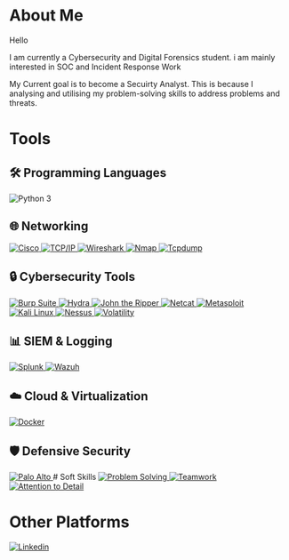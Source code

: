 
# About Me
Hello

I am currently a Cybersecurity and Digital Forensics student.
i am mainly interested in SOC and Incident Response Work

My Current goal is to become a Secuirty Analyst.
This is because I analysing and utilising my problem-solving skills to address problems and threats.


# Tools
## 🛠️ Programming Languages  
<img src="https://img.shields.io/badge/Python_3-3776AB?logo=python&logoColor=white" alt="Python 3" />  

## 🌐 Networking  
<a href="https://www.cisco.com" target="_blank">  
  <img src="https://img.shields.io/badge/Cisco-1BA0D7?logo=cisco&logoColor=white" alt="Cisco" />  
</a>  
<a href="https://en.wikipedia.org/wiki/TCP/IP_model" target="_blank">  
  <img src="https://img.shields.io/badge/TCP/IP-2C4D7E?logo=icloud&logoColor=white" alt="TCP/IP" />  
</a>  
<a href="https://www.wireshark.org/" target="_blank">  
  <img src="https://img.shields.io/badge/Wireshark-1679A7?logo=wireshark&logoColor=white" alt="Wireshark" />  
</a>  
<a href="https://nmap.org" target="_blank">  
  <img src="https://img.shields.io/badge/Nmap-4AA743?logo=Nmap&logoColor=white" alt="Nmap" />  
</a>  
<a href="https://www.tcpdump.org" target="_blank">  
  <img src="https://img.shields.io/badge/tcpdump-FF6F61?logo=gnu-bash&logoColor=white" alt="Tcpdump" />  
</a>  

## 🔒 Cybersecurity Tools  
<a href="https://portswigger.net/burp" target="_blank">  
  <img src="https://img.shields.io/badge/Burp_Suite-FF6C37?logo=burp-suite&logoColor=white" alt="Burp Suite" />  
</a>  
<a href="https://github.com/vanhauser-thc/thc-hydra" target="_blank">  
  <img src="https://img.shields.io/badge/Hydra-8A4182?logo=kalilinux&logoColor=white" alt="Hydra" />  
</a>  
<a href="https://www.openwall.com/john" target="_blank">  
  <img src="https://img.shields.io/badge/John_the_Ripper-FF0000?logo=openwall&logoColor=white" alt="John the Ripper" />  
</a>  
<a href="https://netcat.sourceforge.net/" target="_blank">  
  <img src="https://img.shields.io/badge/Netcat-0294CC?logo=gnu-netcat&logoColor=white" alt="Netcat" />  
</a>  
<a href="https://www.metasploit.com" target="_blank">  
  <img src="https://img.shields.io/badge/Metasploit-FF0000?logo=metasploit&logoColor=white" alt="Metasploit" />  
</a>  
<a href="https://www.kali.org/" target="_blank">  
  <img src="https://img.shields.io/badge/Kali_Linux-557C94?logo=kalilinux&logoColor=white" alt="Kali Linux" />  
</a>  
<a href="https://www.tenable.com/products/nessus" target="_blank">  
  <img src="https://img.shields.io/badge/Nessus-00A8E0?logo=tenable&logoColor=white" alt="Nessus" />  
</a>  
<a href="https://volatilityfoundation.org/" target="_blank">  
  <img src="https://img.shields.io/badge/Volatility-000000?logo=volatility&logoColor=white" alt="Volatility" />  
</a>  

## 📊 SIEM & Logging  
<a href="https://www.splunk.com" target="_blank">  
  <img src="https://img.shields.io/badge/Splunk-000000?logo=splunk&logoColor=white" alt="Splunk" />  
</a>  
<a href="https://wazuh.com/" target="_blank">  
  <img src="https://img.shields.io/badge/Wazuh-00B388?logo=wazuh&logoColor=white" alt="Wazuh" />  
</a>  

## ☁️ Cloud & Virtualization  
<a href="https://www.docker.com" target="_blank">  
  <img src="https://img.shields.io/badge/Docker-2496ED?logo=docker&logoColor=white" alt="Docker" />  
</a>  

## 🛡️ Defensive Security  
<a href="https://www.paloaltonetworks.com" target="_blank">  
  <img src="https://img.shields.io/badge/Palo_Alto-00A2E8?logo=paloalto&logoColor=white" alt="Palo Alto" />  
</a>  
# Soft Skills
<a href="#" target="_blank"> <img src="https://img.shields.io/badge/Problem Solving-informational" alt="Problem Solving" /> </a> <a href="#" target="_blank"> <img src="https://img.shields.io/badge/Teamwork-informational" alt="Teamwork" /> </a> <a href="#" target="_blank"> <img src="https://img.shields.io/badge/Attention to Detail-informational" alt="Attention to Detail" /> </a> 

# Other Platforms
<a href="https://github.com/yourusername" target="_blank">
<img src="https://img.shields.io/badge/Linkedin-informational" alt="Linkedin" />
</a>


